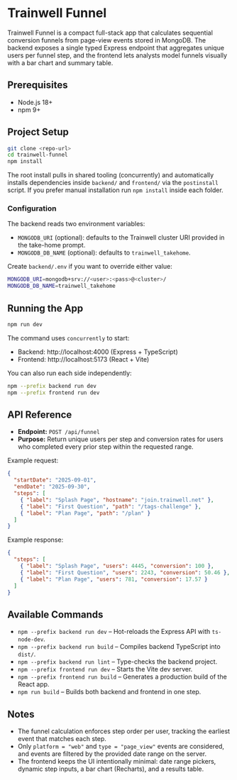 
# Trainwell Funnel

Trainwell Funnel is a compact full-stack app that calculates sequential conversion funnels from page-view events stored in MongoDB. The backend exposes a single typed Express endpoint that aggregates unique users per funnel step, and the frontend lets analysts model funnels visually with a bar chart and summary table.

## Prerequisites
- Node.js 18+
- npm 9+

## Project Setup
```bash
git clone <repo-url>
cd trainwell-funnel
npm install
```
The root install pulls in shared tooling (concurrently) and automatically installs dependencies inside `backend/` and `frontend/` via the `postinstall` script. If you prefer manual installation run `npm install` inside each folder.

### Configuration
The backend reads two environment variables:
- `MONGODB_URI` (optional): defaults to the Trainwell cluster URI provided in the take-home prompt.
- `MONGODB_DB_NAME` (optional): defaults to `trainwell_takehome`.

Create `backend/.env` if you want to override either value:
```bash
MONGODB_URI=mongodb+srv://<user>:<pass>@<cluster>/
MONGODB_DB_NAME=trainwell_takehome
```

## Running the App
```bash
npm run dev
```
The command uses `concurrently` to start:
- Backend: http://localhost:4000 (Express + TypeScript)
- Frontend: http://localhost:5173 (React + Vite)

You can also run each side independently:
```bash
npm --prefix backend run dev
npm --prefix frontend run dev
```

## API Reference
- **Endpoint:** `POST /api/funnel`
- **Purpose:** Return unique users per step and conversion rates for users who completed every prior step within the requested range.

Example request:
```json
{
  "startDate": "2025-09-01",
  "endDate": "2025-09-30",
  "steps": [
    { "label": "Splash Page", "hostname": "join.trainwell.net" },
    { "label": "First Question", "path": "/tags-challenge" },
    { "label": "Plan Page", "path": "/plan" }
  ]
}
```

Example response:
```json
{
  "steps": [
    { "label": "Splash Page", "users": 4445, "conversion": 100 },
    { "label": "First Question", "users": 2243, "conversion": 50.46 },
    { "label": "Plan Page", "users": 781, "conversion": 17.57 }
  ]
}
```

## Available Commands
- `npm --prefix backend run dev` – Hot-reloads the Express API with `ts-node-dev`.
- `npm --prefix backend run build` – Compiles backend TypeScript into `dist/`.
- `npm --prefix backend run lint` – Type-checks the backend project.
- `npm --prefix frontend run dev` – Starts the Vite dev server.
- `npm --prefix frontend run build` – Generates a production build of the React app.
- `npm run build` – Builds both backend and frontend in one step.

## Notes
- The funnel calculation enforces step order per user, tracking the earliest event that matches each step.
- Only `platform = "web"` and `type = "page_view"` events are considered, and events are filtered by the provided date range on the server.
- The frontend keeps the UI intentionally minimal: date range pickers, dynamic step inputs, a bar chart (Recharts), and a results table.
